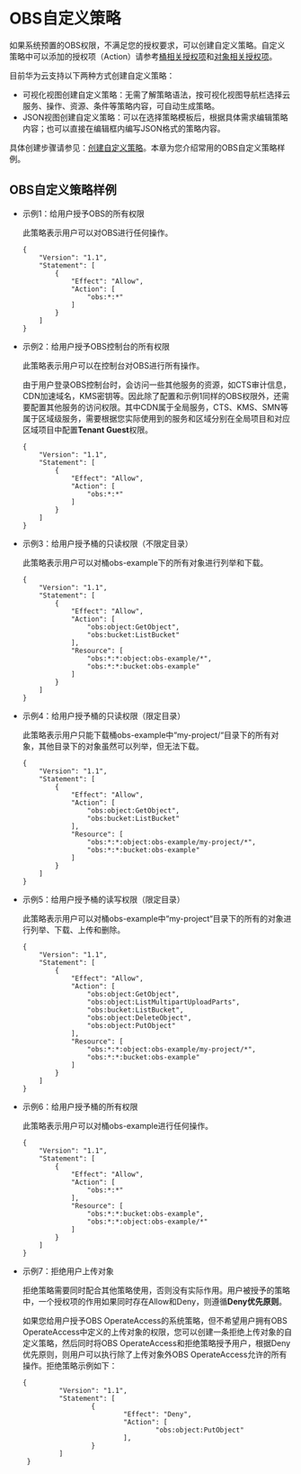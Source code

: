 # OBS自定义策略<a name="obs_03_0121"></a>

如果系统预置的OBS权限，不满足您的授权要求，可以创建自定义策略。自定义策略中可以添加的授权项（Action）请参考[桶相关授权项](https://support.huaweicloud.com/api-obs/obs_04_0111.html)和[对象相关授权项](https://support.huaweicloud.com/api-obs/obs_04_0112.html)。

目前华为云支持以下两种方式创建自定义策略：

-   可视化视图创建自定义策略：无需了解策略语法，按可视化视图导航栏选择云服务、操作、资源、条件等策略内容，可自动生成策略。
-   JSON视图创建自定义策略：可以在选择策略模板后，根据具体需求编辑策略内容；也可以直接在编辑框内编写JSON格式的策略内容。

具体创建步骤请参见：[创建自定义策略](https://support.huaweicloud.com/usermanual-iam/iam_01_0605.html)。本章为您介绍常用的OBS自定义策略样例。

## OBS自定义策略样例<a name="section10809111016198"></a>

-   示例1：给用户授予OBS的所有权限

    此策略表示用户可以对OBS进行任何操作。

    ```
    {
        "Version": "1.1",
        "Statement": [
            {
                "Effect": "Allow",
                "Action": [
                    "obs:*:*"
                ]
            }
        ]
    }
    ```

-   示例2：给用户授予OBS控制台的所有权限

    此策略表示用户可以在控制台对OBS进行所有操作。

    由于用户登录OBS控制台时，会访问一些其他服务的资源，如CTS审计信息，CDN加速域名，KMS密钥等。因此除了配置和示例1同样的OBS权限外，还需要配置其他服务的访问权限。其中CDN属于全局服务，CTS、KMS、SMN等属于区域级服务，需要根据您实际使用到的服务和区域分别在全局项目和对应区域项目中配置**Tenant Guest**权限。

    ```
    {
        "Version": "1.1",
        "Statement": [
            {
                "Effect": "Allow",
                "Action": [
                    "obs:*:*"
                ]
            }
        ]
    }
    ```

-   示例3：给用户授予桶的只读权限（不限定目录）

    此策略表示用户可以对桶obs-example下的所有对象进行列举和下载。

    ```
    {
        "Version": "1.1",
        "Statement": [
            {
                "Effect": "Allow",
                "Action": [
                    "obs:object:GetObject",
                    "obs:bucket:ListBucket"
                ],
                "Resource": [
                    "obs:*:*:object:obs-example/*",
                    "obs:*:*:bucket:obs-example"
                ]
            }
        ]
    }
    ```

-   示例4：给用户授予桶的只读权限（限定目录）

    此策略表示用户只能下载桶obs-example中“my-project/“目录下的所有对象，其他目录下的对象虽然可以列举，但无法下载。

    ```
    {
        "Version": "1.1",
        "Statement": [
            {
                "Effect": "Allow",
                "Action": [
                    "obs:object:GetObject",
                    "obs:bucket:ListBucket"
                ],
                "Resource": [
                    "obs:*:*:object:obs-example/my-project/*",
                    "obs:*:*:bucket:obs-example"
                ]
            }
        ]
    }
    ```

-   示例5：给用户授予桶的读写权限（限定目录）

    此策略表示用户可以对桶obs-example中“my-project“目录下的所有的对象进行列举、下载、上传和删除。

    ```
    {
        "Version": "1.1",
        "Statement": [
            {
                "Effect": "Allow",
                "Action": [
                    "obs:object:GetObject",
                    "obs:object:ListMultipartUploadParts",
                    "obs:bucket:ListBucket",
                    "obs:object:DeleteObject",
                    "obs:object:PutObject"
                ],
                "Resource": [
                    "obs:*:*:object:obs-example/my-project/*",
                    "obs:*:*:bucket:obs-example"
                ]
            }
        ]
    }
    ```

-   示例6：给用户授予桶的所有权限

    此策略表示用户可以对桶obs-example进行任何操作。

    ```
    {
        "Version": "1.1",
        "Statement": [
            {
                "Effect": "Allow",
                "Action": [
                    "obs:*:*"
                ],
                "Resource": [
                    "obs:*:*:bucket:obs-example",
                    "obs:*:*:object:obs-example/*"
                ]
            }
        ]
    }
    ```

-   示例7：拒绝用户上传对象

    拒绝策略需要同时配合其他策略使用，否则没有实际作用。用户被授予的策略中，一个授权项的作用如果同时存在Allow和Deny，则遵循**Deny优先原则**。

    如果您给用户授予OBS OperateAccess的系统策略，但不希望用户拥有OBS OperateAccess中定义的上传对象的权限，您可以创建一条拒绝上传对象的自定义策略，然后同时将OBS OperateAccess和拒绝策略授予用户，根据Deny优先原则，则用户可以执行除了上传对象外OBS OperateAccess允许的所有操作。拒绝策略示例如下：

    ```
    { 
             "Version": "1.1", 
             "Statement": [ 
                     {
                             "Effect": "Deny", 
                             "Action": [ 
                                     "obs:object:PutObject" 
                             ],
                     } 
             ] 
     }
    ```


